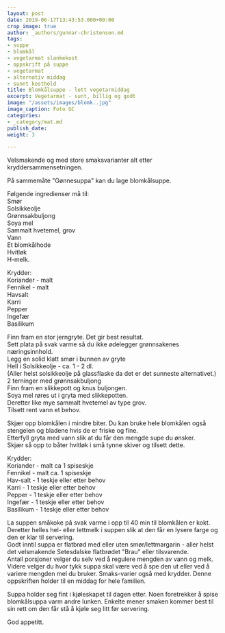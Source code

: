 ```yaml
---
layout: post
date: 2019-06-17T13:43:53.000+00:00
crop_image: true
author: _authors/gunnar-christensen.md
tags:
- suppe
- blomkål
- vegetarmat slankekost
- oppskrift på suppe
- vegetarmat
- alternativ middag
- sunnt kosthold
title: Blomkålsuppe - lett vegetarmiddag
excerpt: Vegetarmat - sunt, billig og godt
image: "/assets/images/blomk..jpg"
image_caption: Foto GC
categories:
- _category/mat.md
publish_date: 
weight: 3

---
```

Velsmakende og med store smaksvarianter alt etter kryddersammensetningen.

På sammemåte   "Gønnesuppa" kan du lage blomkålsuppe.

Følgende ingredienser må til:  
Smør  
Solsikkeolje  
Grønnsakbuljong  
Soya mel  
Sammalt hvetemel, grov  
Vann  
Et blomkålhode  
Hvitløk  
H-melk.

Krydder:  
Koriander - malt  
Fennikel - malt  
Havsalt  
Karri  
Pepper  
Ingefær  
Basilikum

Finn fram en stor jerngryte. Det gir best resultat.  
Sett plata på svak varme så du ikke ødelegger grønnsakenes næringsinnhold.  
Legg en solid klatt smør i bunnen av gryte  
Hell i Solsikkeolje - ca. 1 - 2 dl.  
(Aller helst solsikkeolje på glassflaske da det er det sunneste alternativet.)  
2 terninger med grønnsakbuljong  
Finn fram en slikkepott og knus buljongen.  
Soya mel røres ut i gryta med slikkepotten.  
Deretter like mye sammalt hvetemel av type grov.  
Tilsett rent vann et behov.

Skjær opp blomkålen i mindre biter. Du kan bruke hele blomkålen også stengelen og bladene hvis de er friske og fine.  
Etterfyll gryta med vann slik at du får den mengde supe du ønsker.  
Skjær så opp to båter hvitløk i små tynne skiver og tilsett dette.

Krydder:  
Koriander - malt ca 1 spiseskje  
Fennikel - malt ca. 1 spiseskje  
Hav-salt - 1 teskje eller etter behov  
Karri - 1 teskje eller etter behov  
Pepper - 1 teskje eller etter behov  
Ingefær - 1 teskje eller etter behov  
Basilikum - 1 teskje eller etter behov

La suppen småkoke på svak varme i opp til 40 min til blomkålen er kokt.  
Deretter helles hel- eller lettmelk i suppen slik at den får en lysere farge og den er klar til servering.  
Godt inntil suppa er flatbrød med eller uten smør/lettmargarin - aller helst det velsmakende Setesdalske flatbrødet "Brau" eller tilsvarende.  
Antall porsjoner velger du selv ved å regulere mengden av vann og melk. Videre velger du hvor tykk suppa skal være ved å spe den ut eller ved å variere mengden mel du bruker. Smaks-varier også med krydder. Denne oppskriften holder til en middag for hele familien.

Suppa holder seg fint i kjøleskapet til dagen etter. Noen foretrekker å spise blomkålsuppa varm andre lunken. Enkelte mener smaken kommer best til sin rett om den får stå å kjøle seg litt før servering.

God appetitt.